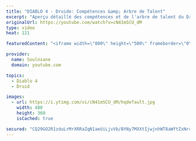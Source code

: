 ```yaml
---
title: "DIABLO 4 - Druide: Compétences &amp; Arbre de Talent"
excerpt: "Aperçu détaillé des compétences et de l'arbre de talent du Druide. Compétences: https://imgur.com/gallery/IuR7N30 Arbre de Talent: ..."
originalUrl: https://youtube.com/watch?v=cN41mSCU_dM
type: video
heat: 121

featuredContent: "<iframe width=\"800\" height=\"500\" frameborder=\"0\" src=\"https://www.youtube.com/embed/cN41mSCU_dM\" allow=\"accelerometer; autoplay; encrypted-media; gyroscope; picture-in-picture\" allowfullscreen></iframe>"

provider:
  name: Soulnsane
  domain: youtube.com

topics:
  - Diablo 4
  - Druid

images:
  - url: https://i.ytimg.com/vi/cN41mSCU_dM/hqdefault.jpg
    width: 480
    height: 360
    isCached: true

secured: "CQ29GO2R1zduLrMrXRRaZqN1aeUiLjvVb/BYNy7MXXtIjwjnhWT8aWftZxNr4+J25noTFXJY0Xu7tB8EzqV4c5boF/KshCGJXcshnybfmQsMeNSUz8jmuek2CvjuDJn9vNKJctlkmtUP0hRq5gP1lNrbx8E/ZeWVgFp91XR4++cza5HvGqkpfbDiebf5x4kNTC+Sia37AkRPwzp9104JePZlNDx29zZTifacK71d4sDaAgMzddVDBQfRvhefBTuqzRQsMF65mp10xubcQKNCYW8A2inmMJCBW3Y5LTpTTzwY1o3kwHqIGGoHbki2Y1LmthOneHZa4bZgqQ4Mit0+wp0+NOKxTbO1oEvReuzP1+gG7+JbzrUxFpJVR1kCQEOmMNPjWIUPHEajPYNpmHymGw==;XVOGNssRnJwbcf8VQpWkQA=="
---
```


